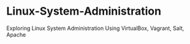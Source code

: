 # Linux-System-Administration
Exploring Linux System Administration Using VirtualBox, Vagrant, Salt, Apache
